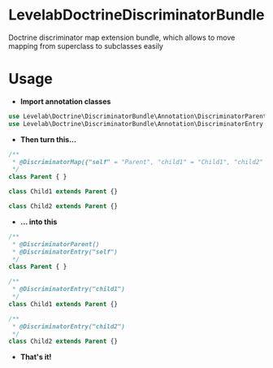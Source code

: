 LevelabDoctrineDiscriminatorBundle
=============================

Doctrine discriminator map extension bundle, which allows to move mapping from superclass to subclasses easily

Usage
========
* **Import annotation classes**

```php
use Levelab\Doctrine\DiscriminatorBundle\Annotation\DiscriminatorParent
use Levelab\Doctrine\DiscriminatorBundle\Annotation\DiscriminatorEntry
```

* **Then turn this...**

```php
/**
 * @DiscriminatorMap({"self" = "Parent", "child1" = "Child1", "child2" = "Child2"})
 */
class Parent { }

class Child1 extends Parent {}

class Child2 extends Parent {}
```
* **... into this**

```php
/**
 * @DiscriminatorParent()
 * @DiscriminatorEntry("self")
 */
class Parent { }

/**
 * @DiscriminatorEntry("child1")
 */
class Child1 extends Parent {}

/**
 * @DiscriminatorEntry("child2")
 */
class Child2 extends Parent {}
```    
* **That's it!**
